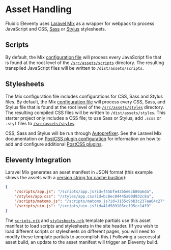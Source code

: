 # Asset Handling

Fluidic Eleventy uses [Laravel Mix](https://laravel-mix.com) as a wrapper for webpack to process JavaScript and CSS, [Sass](http://sass-lang.com) or [Stylus](http://stylus-lang.com) stylesheets.

## Scripts

By default, the Mix [configuration file](../../webpack.mix.js) will process every JavaScript file that is found at the root level of the [`/src/assets/scripts`](scripts) directory. The resulting transpiled JavaScript files will be written to `/dist/assets/scripts`.

## Stylesheets

The Mix configuration file includes configurations for CSS, Sass and Stylus files. By default, the Mix [configuration file](../../webpack.mix.js) will process every CSS, Sass, and Stylus file that is found at the root level of the [`/src/assets/styles`](styles) directory. The resulting compiled CSS files will be written to `/dist/assets/styles`. This starter project only includes a CSS file; to use Sass or Stylus, add `.scss` or `.styl` files to [`/src/assets/styles`](styles).

CSS, Sass and Stylus will be run through [Autoprefixer](https://github.com/postcss/autoprefixer). See the Laravel Mix documentation on [PostCSS plugin configuration](https://laravel-mix.com/docs/5.0/css-preprocessors#postcss-plugins) for information on how to add and configure additional [PostCSS plugins](https://github.com/postcss/postcss/blob/master/docs/plugins.md).

## Eleventy Integration

Laravel Mix generates an asset manifest in JSON format (this example shows the assets with a [version string for cache busting](https://laravel-mix.com/docs/5.0/versioning)):

```json
{
    "/scripts/app.js": "/scripts/app.js?id=f45bfe43b5e6cb80a6da",
    "/styles/app.css": "/styles/app.css?id=bc8ec84445a00d932c8a",
    "/scripts/matomo.js": "/scripts/matomo.js?id=3155c9bb3c237aa64c27",
    "/scripts/uio.js": "/scripts/uio.js?id=41d589185ccf95cc14f9"
}
```

The [`scripts.njk`](../_includes/partials/scripts.njk) and [`stylesheets.njk`](../_includes/partials/stylesheets.njk) template partials use this asset manifest to load scripts and stylesheets in the site header. (If you wish to load different scripts or stylesheets on different pages, you will need to modify these template partials to accomplish this.) Following a successful asset build, an update to the asset manifest will trigger an Eleventy build.
